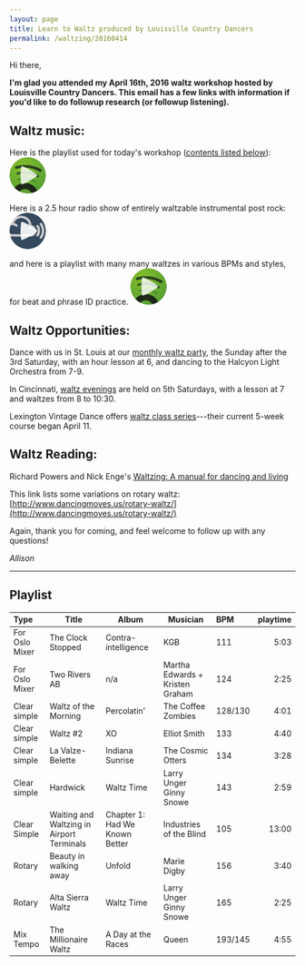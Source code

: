 ```yaml
---
layout: page
title: Learn to Waltz produced by Louisville Country Dancers
permalink: /waltzing/20160414
---
```


Hi there,

**I'm glad you attended my April 16th, 2016 waltz workshop hosted by Louisville Country Dancers. This email has a few links with information if you'd like to do followup research (or followup listening).**

## Waltz music:

Here is the playlist used for today's workshop ([contents listed below](#playlist)):[![Playlist](/img/spotify-play-icon.png)](https://open.spotify.com/user/cranhandler/playlist/1ucbnqmVTlNqCdLZAkalkW)

Here is a 2.5 hour radio show of entirely waltzable instrumental post rock:[![Show](/img/mixcloud-play-icon.png)](https://www.mixcloud.com/nowlikephotographs/nowlikephotographs-episode-465-waiting-and-waltzing-in-airport-terminals/)

and here is a playlist with many many waltzes in various BPMs and styles, for beat and phrase ID practice. [![Plalist](/img/spotify-play-icon.png)](https://open.spotify.com/user/cranhandler/playlist/2KbG2MQLi2X4fSScZJjxky)

## Waltz Opportunities:

Dance with us in St. Louis at our [monthly waltz party][], the Sunday after the 3rd Saturday, with an hour lesson at 6, and dancing to the Halcyon Light Orchestra from 7-9.

[monthly waltz party]: http://childgrove.org/index.php/about-dances/what-is-waltz

In Cincinnati, [waltz evenings][] are held on 5th Saturdays, with a lesson at 7 and waltzes from 8 to 10:30. 

[waltz evenings]: http://www.cincinnaticontradance.org/schedule.htm 

Lexington Vintage Dance offers [waltz class series][]---their current 5-week course began April 11. 

[waltz class series]: http://www.lexingtonvintagedance.org/vintage.shtml#class 

## Waltz Reading:

Richard Powers and Nick Enge's [Waltzing: A manual for dancing and living][powers]

This link lists some variations on rotary waltz: [http://www.dancingmoves.us/rotary-waltz/](http://www.dancingmoves.us/rotary-waltz/)

[powers]: http://www.goodreads.com/book/show/18000167-waltzing

Again, thank you for coming, and feel welcome to follow up with any questions!

*Allison*

---

## Playlist

Type | Title | Album | Musician | BPM | playtime
:----|-------|----------|-------|:----|--------:
For Oslo Mixer | The Clock Stopped | Contra-intelligence | KGB | 111 | 5:03
For Oslo Mixer | Two Rivers AB | n/a | Martha Edwards + Kristen Graham | 124 | 2:25
Clear simple | Waltz of the Morning | Percolatin' | The Coffee Zombies | 128/130 | 4:01
Clear simple | Waltz #2 | XO | Elliot Smith | 133 | 4:40
Clear simple | La Valze-Belette | Indiana Sunrise | The Cosmic Otters | 134 | 3:28
Clear simple | Hardwick | Waltz Time | Larry Unger Ginny Snowe | 143 | 2:59
Clear Simple | Waiting and Waltzing in Airport Terminals | Chapter 1: Had We Known Better | Industries of the Blind | 105 | 13:00
Rotary | Beauty in walking away | Unfold | Marie Digby | 156 | 3:40
Rotary | Alta Sierra Waltz | Waltz Time | Larry Unger Ginny Snowe | 165 | 2:25
Mix Tempo | The Millionaire Waltz | A Day at the Races | Queen | 193/145 | 4:55

